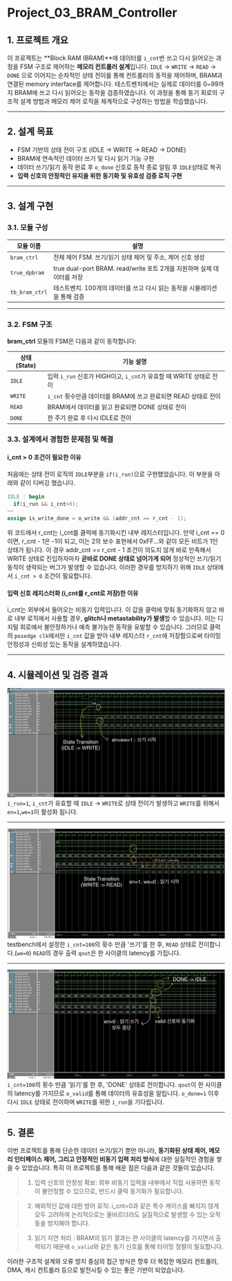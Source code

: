 # Project_03_BRAM_Controller

## 1. 프로젝트 개요

이 프로젝트는 **Block RAM (BRAM)**에 데이터를 `i_cnt`번 쓰고 다시 읽어오는 과정을 FSM 구조로 제어하는 **메모리 컨트롤러 설계**입니다. `IDLE` -> `WRITE` -> `READ` -> `DONE` 으로 이어지는 순차적인 상태 전이를 통해 컨트롤러의 동작을 제어하며, BRAM과 연결된 memory interface를 제어합니다.
테스트벤치에서는 실제로 데이터를 0~99까지 BRAM에 쓰고 다시 읽어오는 동작을 검증하였습니다. 이 과정을 통해 동기 회로의 구조적 설계 방법과 메모리 제어 로직을 체계적으로 구성하는 방법을 학습했습니다.

---

## 2. 설계 목표

* FSM 기반의 상태 전이 구조 (IDLE → WRITE → READ → DONE)
* BRAM에 연속적인 데이터 쓰기 및 다시 읽기 기능 구현
* 데이터 쓰기/읽기 동작 완료 후 `o_done` 신호로 동작 종료 알림 후 `IDLE`상태로 복귀
* **입력 신호의 안정적인 유지을 위한 동기화 및 유효성 검증 로직 구현**

---

## 3. 설계 구현

### 3.1. 모듈 구성

| 모듈 이름       | 설명                                                                 |
|----------------|----------------------------------------------------------------------|
| `bram_ctrl`      | 전체 제어 FSM. 쓰기/읽기 상태 제어 및 주소, 제어 신호 생성 |
| `true_dpbram`    | true dual-port BRAM. read/write 포트 2개를 지원하며 실제 데이터를 저장 |
| `tb_bram_ctrl`   | 테스트벤치. 100개의 데이터를 쓰고 다시 읽는 동작을 시뮬레이션을 통해 검증 |

---

### 3.2. FSM 구조

**bram_ctrl** 모듈의 FSM은 다음과 같이 동작합니다:

| 상태(State) | 기능 설명                                                    |
|-------------|------------------------------------------------------------- |
| `IDLE`        | 입력 `i_run` 신호가 HIGH이고, `i_cnt`가 유효할 때 WRITE 상태로 전이 |
| `WRITE`       | `i_cnt` 횟수만큼 데이터를 BRAM에 쓰고 완료되면 READ 상태로 전이     |
| `READ`        | BRAM에서 데이터를 읽고 완료되면 DONE 상태로 전이                  |
| `DONE`        | 한 주기 완료 후 다시 IDLE로 전이                                  |


### 3.3. 설계에서 경험한 문제점 및 해결

#### **i_cnt > 0 조건이 필요한 이유**

처음에는 상태 전이 로직의 `IDLE`부분을 `if(i_run)`으로 구현했었습니다.
이 부분을 아래와 같이 디버깅 했습니다.
```verilog
IDLE : begin
  if(i_run && i_cnt>0);
~~
assign is_write_done = o_write && (addr_cnt == r_cnt - 1);
```

위 코드에서 r_cnt는 i_cnt를 클럭에 동기화시킨 내부 레지스터입니다. 만약 i_cnt == 0이면, r_cnt - 1은 -1이 되고, 이는 2의 보수 표현에서 0xFF...와 같이 모든 비트가 1인 상태가 됩니다.
이 경우 addr_cnt == r_cnt - 1 조건이 의도치 않게 바로 만족해서 WRITE 상태로 진입하자마자 **곧바로 DONE 상태로 넘어가게 되어** 정상적인 쓰기/읽기 동작이 생략되는 버그가 발생할 수 있습니다. 이러한 경우를 방지하기 위해 `IDLE` 상태에서 `i_cnt > 0` 조건이 필요합니다.

#### **입력 신호 레지스터화 (i_cnt를 r_cnt로 저장)한 이유**
i_cnt는 외부에서 들어오는 비동기 입력입니다. 이 값을 클럭에 맞춰 동기화하지 않고 바로 내부 로직에서 사용할 경우, **glitch나 metastability가 발생**할 수 있습니다. 이는 디지털 회로에서 불안정하거나 예측 불가능한 동작을 유발할 수 있습니다.
그러므로 클럭의 `posedge clk`에서만 `i_cnt` 값을 받아 내부 레지스터 `r_cnt`에 저장함으로써 타이밍 안정성과 신뢰성 있는 동작을 설계하였습니다.

---

## 4. 시뮬레이션 및 검증 결과

![IDLE to WRITE](sim_waves/1.IDLE_to_WRITE.jpg)
`i_run=1`, `i_cnt`가 유효할 때 `IDLE` -> `WRITE`로 상태 전이가 발생하고 `WRITE`를 위해서 `en=1`,`we=1`이 활성화 됩니다. 

---

![WRITE to READ](sim_waves/2.WRITE_to_READ.jpg)
testbench에서 설정한 `i_cnt=100`의 횟수 만큼 '쓰기'를 한 후, `READ` 상태로 전이합니다.(`we=0`) `READ`의 경우 출력 `qout`은 한 사이클의 latency를 가집니다.

---

![READ to DONE](sim_waves/3.READ_to_DONE.jpg)
`i_cnt=100`의 횟수 만큼 '읽기'를 한 후, 'DONE' 상태로 전이합니다. `qout`이 한 사이클의 latency를 가지므로 `o_valid`를 통해 데이터의 유효성을 알립니다.
`o_done=1` 이후 다시 `IDLE` 상태로 전이하며 `WRITE`를 위한 `i_run`을 기다립니다.

---

## 5. 결론

이번 프로젝트를 통해 단순한 데이터 쓰기/읽기 뿐만 아니라, **동기화된 상태 제어, 메모리 인터페이스 제어, 그리고 안정적인 비동기 입력 처리 방식**에 대한 실질적인 경험을 쌓을 수 있었습니다.
특히 이 프로젝트를 통해 배운 점은 다음과 같은 것들이 있습니다.

>1. 입력 신호의 안정성 확보: 외부 비동기 입력을 내부에서 직접 사용하면 동작이 불안정할 수 있으므로, 반드시 클럭 동기화가 필요합니다.
 
>2. 예외적인 값에 대한 방어 로직: i_cnt=0과 같은 특수 케이스를 빠지지 않게 모두 고려하여 논리적으로는 올바르더라도 실질적으로 발생할 수 있는 오작동을 방지해야 합니다.

>3. 읽기 지연 처리 : BRAM의 읽기 결과는 한 사이클의 latency를 가지면서 출력되기 때문에 `o_valid`와 같은 동기 신호를 통해 타이밍 정렬이 필요합니다.

이러한 구조적 설계와 오류 방지 중심의 접근 방식은 향후 더 복잡한 메모리 컨트롤러, DMA, 캐시 컨트롤러 등으로 발전시킬 수 있는 좋은 기반이 되었습니다.

